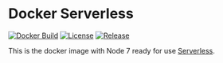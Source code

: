 # Docker Serverless

[![Docker Build](https://img.shields.io/docker/build/comicrelief/node-sls.svg)](https://hub.docker.com/r/comicrelief/node-sls)
[![License](https://img.shields.io/github/license/comicrelief/docker-node-sls.svg)](https://hub.docker.com/r/comicrelief/node-sls)
[![Release](https://img.shields.io/github/release/comicrelief/docker-node-sls.svg)](https://hub.docker.com/r/comicrelief/node-sls)

This is the docker image with Node 7 ready for use [Serverless](https://serverless.com).
